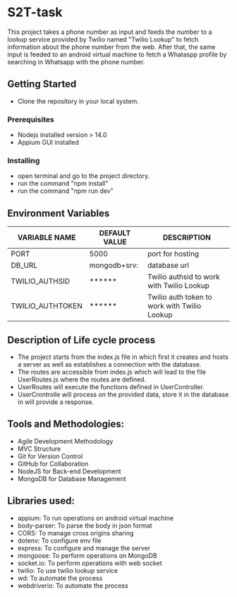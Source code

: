 # S2T-task

This project takes a phone number as input and feeds the number to a lookup service provided by Twilio named "Twilio Lookup" to fetch information about the phone number from the web. After that, the same input is feeded to an android virtual machine to fetch a Whataspp profile by searching in Whatsapp with the phone number. 

## Getting Started

* Clone the repository in your local system. 

### Prerequisites

* Nodejs installed version > 14.0
* Appium GUI installed

### Installing
* open terminal and go to the project directory. 
* run the command "npm install"
* run the command "npm run dev" 

## Environment Variables

| VARIABLE NAME | DEFAULT VALUE | DESCRIPTION |
| --- | --- | --- |
| PORT | 5000 | port for hosting |
| DB_URL | mongodb+srv:<url> | database url |
| TWILIO_AUTHSID | ****** | Twilio authsid to work with Twilio Lookup |
| TWILIO_AUTHTOKEN | ****** | Twilio auth token to work with Twilio Lookup |
  
## Description of Life cycle process

* The project starts from the index.js file in which first it creates and hosts a server as well as establishes a connection with the database. 
* The routes are accessible from index.js which will lead to the file UserRoutes.js where the routes are defined.
* UserRoutes will execute the functions defined in UserController. 
* UserCrontrolle will process on the provided data, store it in the database in will provide a response.
 
## Tools and Methodologies:
 * Agile Development Methodology
 * MVC Structure 
 * Git for Version Control
 * GitHub for Collaboration
 * NodeJS for Back-end Development
 * MongoDB for Database Management
 
## Libraries used:
 * appium: To run operations on android virtual machine
 * body-parser: To parse the body in json format
 * CORS: To manage cross origins sharing
 * dotenv: To configure env file
 * express: To configure and manage the server
 * mongoose: To perform operations on MongoDB
 * socket.io: To perform operations with web socket
 * twilio: To use twilio lookup service
 * wd: To automate the process
 * webdriverio: To automate the process
